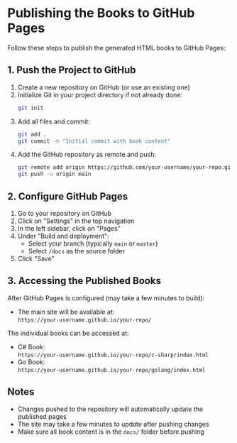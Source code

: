# Publishing the Books to GitHub Pages

Follow these steps to publish the generated HTML books to GitHub Pages:

## 1. Push the Project to GitHub
1. Create a new repository on GitHub (or use an existing one)
2. Initialize Git in your project directory if not already done:
   ```bash
   git init
   ```
3. Add all files and commit:
   ```bash
   git add .
   git commit -m "Initial commit with book content"
   ```
4. Add the GitHub repository as remote and push:
   ```bash
   git remote add origin https://github.com/your-username/your-repo.git
   git push -u origin main
   ```

## 2. Configure GitHub Pages
1. Go to your repository on GitHub
2. Click on "Settings" in the top navigation
3. In the left sidebar, click on "Pages"
4. Under "Build and deployment":
   - Select your branch (typically `main` or `master`)
   - Select `/docs` as the source folder
5. Click "Save"

## 3. Accessing the Published Books
After GitHub Pages is configured (may take a few minutes to build):
- The main site will be available at:  
  `https://your-username.github.io/your-repo/`

The individual books can be accessed at:
- C# Book:  
  `https://your-username.github.io/your-repo/c-sharp/index.html`
- Go Book:  
  `https://your-username.github.io/your-repo/golang/index.html`

## Notes
- Changes pushed to the repository will automatically update the published pages
- The site may take a few minutes to update after pushing changes
- Make sure all book content is in the `docs/` folder before pushing